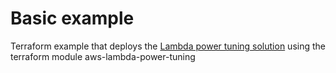 # Basic example

Terraform example that deploys the [Lambda power tuning solution](https://github.com/alexcasalboni/aws-lambda-power-tuning) using the terraform module aws-lambda-power-tuning